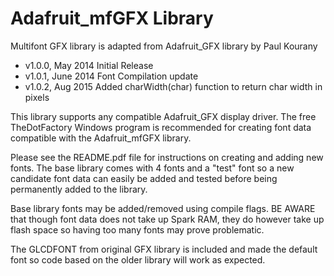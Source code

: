 Adafruit_mfGFX Library
======================

Multifont GFX library is adapted from Adafruit_GFX library by Paul Kourany

- v1.0.0, May 2014 Initial Release
- v1.0.1, June 2014 Font Compilation update
- v1.0.2, Aug 2015 Added charWidth(char) function to return char width in pixels

This library supports any compatible Adafruit_GFX display driver. The
free TheDotFactory Windows program is recommended for creating font data
compatible with the Adafruit_mfGFX library.

Please see the README.pdf file for instructions on creating and adding
new fonts. The base library comes with 4 fonts and a "test" font so a
new candidate font data can easily be added and tested before being
permanently added to the library.

Base library fonts may be added/removed using compile flags. BE AWARE
that though font data does not take up Spark RAM, they do however take
up flash space so having too many fonts may prove problematic.

The GLCDFONT from original GFX library is included and made the default
font so code based on the older library will work as expected.
